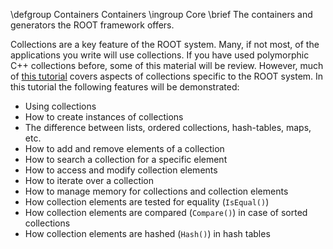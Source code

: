 \defgroup Containers Containers
\ingroup Core
\brief The containers and generators the ROOT framework offers.

Collections are a key feature of the ROOT system. Many, if not most, of
the applications you write will use collections. If you have used
polymorphic C++ collections before, some of this material will be review.
However, much of [this tutorial](https://github.com/root-project/root/blob/master/test/tcollex.cxx)
covers aspects of collections specific to the ROOT system.
In this tutorial the following features will be demonstrated:

  - Using collections
  - How to create instances of collections
  - The difference between lists, ordered collections, hash-tables, maps, etc.
  - How to add and remove elements of a collection
  - How to search a collection for a specific element
  - How to access and modify collection elements
  - How to iterate over a collection
  - How to manage memory for collections and collection elements
  - How collection elements are tested for equality (`IsEqual()`)
  - How collection elements are compared (`Compare()`) in case of sorted collections
  - How collection elements are hashed (`Hash()`) in hash tables

